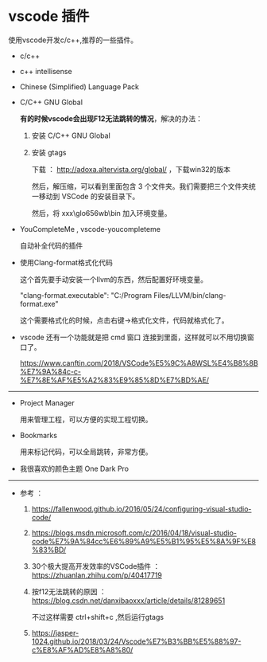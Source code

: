 # vscode 插件

使用vscode开发c/c++,推荐的一些插件。

* c/c++

* c++ intellisense 

* Chinese (Simplified) Language Pack

* C/C++ GNU Global 

    **有的时候vscode会出现F12无法跳转的情况**，解决的办法：

    1. 安装 C/C++ GNU Global 

    2. 安装 gtags

        下载 ： http://adoxa.altervista.org/global/  ，下载win32的版本

        然后，解压缩，可以看到里面包含 3 个文件夹。我们需要把三个文件夹统一移动到 VSCode 的安装目录下。

        然后，将 xxx\glo656wb\bin 加入环境变量。

* YouCompleteMe , vscode-youcompleteme

    自动补全代码的插件


* 使用Clang-format格式化代码

    这个首先要手动安装一个llvm的东西，然后配置好环境变量。

    "clang-format.executable": "C:/Program Files/LLVM/bin/clang-format.exe"

    这个需要格式化的时候，点击右键->格式化文件，代码就格式化了。


* vscode 还有一个功能就是把 cmd 窗口 连接到里面，这样就可以不用切换窗口了。

    https://www.canftin.com/2018/VSCode%E5%9C%A8WSL%E4%B8%8B%E7%9A%84c-c-%E7%8E%AF%E5%A2%83%E9%85%8D%E7%BD%AE/

    
---

* Project Manager

    用来管理工程，可以方便的实现工程切换。

* Bookmarks

    用来标记代码，可以全局跳转，非常方便。

* 我很喜欢的颜色主题 One Dark Pro 

---

* 参考 ： 

    1. https://fallenwood.github.io/2016/05/24/configuring-visual-studio-code/


    2. https://blogs.msdn.microsoft.com/c/2016/04/18/visual-studio-code%E7%9A%84cc%E6%89%A9%E5%B1%95%E5%8A%9F%E8%83%BD/


    3. 30个极大提高开发效率的VSCode插件 ： https://zhuanlan.zhihu.com/p/40417719


    4. 按f12无法跳转的原因 ： https://blog.csdn.net/danxibaoxxx/article/details/81289651 

        不过这样需要 ctrl+shift+c ,然后运行gtags 

    5. https://jasper-1024.github.io/2018/03/24/Vscode%E7%B3%BB%E5%88%97-c%E8%AF%AD%E8%A8%80/
